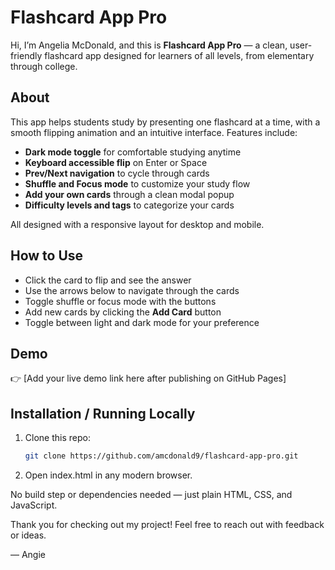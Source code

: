 # Flashcard App Pro

Hi, I’m Angelia McDonald, and this is **Flashcard App Pro** — a clean, user-friendly flashcard app designed for learners of all levels, from elementary through college.

## About

This app helps students study by presenting one flashcard at a time, with a smooth flipping animation and an intuitive interface. Features include:

- **Dark mode toggle** for comfortable studying anytime  
- **Keyboard accessible flip** on Enter or Space  
- **Prev/Next navigation** to cycle through cards  
- **Shuffle and Focus mode** to customize your study flow  
- **Add your own cards** through a clean modal popup  
- **Difficulty levels and tags** to categorize your cards  

All designed with a responsive layout for desktop and mobile.

## How to Use

- Click the card to flip and see the answer  
- Use the arrows below to navigate through the cards  
- Toggle shuffle or focus mode with the buttons  
- Add new cards by clicking the **Add Card** button  
- Toggle between light and dark mode for your preference  

## Demo

👉 [Add your live demo link here after publishing on GitHub Pages]

## Installation / Running Locally

1. Clone this repo:  
   ```bash
   git clone https://github.com/amcdonald9/flashcard-app-pro.git
2. Open index.html in any modern browser.

No build step or dependencies needed — just plain HTML, CSS, and JavaScript.

Thank you for checking out my project! Feel free to reach out with feedback or ideas.

— Angie
